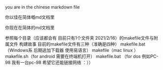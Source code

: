 you are in the chinese markdown file

你以佳在简体嘅md文档里

你现在在简体的md文档里

参照每个目录（应该都会有 目前只有1个文件夹 2021/2/16）的makefile文件与附属文件 构建故事
目前的makefile文件有三种（准确是四种） makefile.bat（Windows系 后期追加下载器 使用易语言） makefile（mac linux ） makefile.sh（for android 需要在终端机打开） makefile.bat
（for dos 例如PC-98 我有一台pc-98 希望它还能链接网络 ：））
